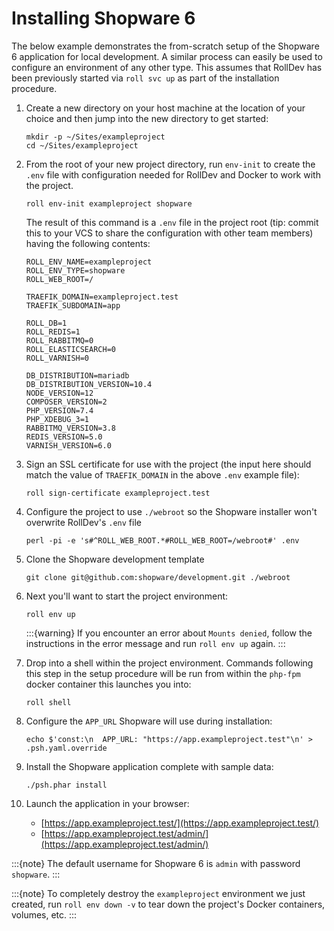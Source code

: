 # Installing Shopware 6

The below example demonstrates the from-scratch setup of the Shopware 6 application for local development. A similar process can easily be used to configure an environment of any other type. This assumes that RollDev has been previously started via `roll svc up` as part of the installation procedure.

1.  Create a new directory on your host machine at the location of your choice and then jump into the new directory to get started:

        mkdir -p ~/Sites/exampleproject
        cd ~/Sites/exampleproject

2.  From the root of your new project directory, run `env-init` to create the `.env` file with configuration needed for RollDev and Docker to work with the project.

        roll env-init exampleproject shopware

    The result of this command is a `.env` file in the project root (tip: commit this to your VCS to share the configuration with other team members) having the following contents:

        ROLL_ENV_NAME=exampleproject
        ROLL_ENV_TYPE=shopware
        ROLL_WEB_ROOT=/

        TRAEFIK_DOMAIN=exampleproject.test
        TRAEFIK_SUBDOMAIN=app

        ROLL_DB=1
        ROLL_REDIS=1
        ROLL_RABBITMQ=0
        ROLL_ELASTICSEARCH=0
        ROLL_VARNISH=0

        DB_DISTRIBUTION=mariadb
        DB_DISTRIBUTION_VERSION=10.4
        NODE_VERSION=12
        COMPOSER_VERSION=2
        PHP_VERSION=7.4
        PHP_XDEBUG_3=1
        RABBITMQ_VERSION=3.8
        REDIS_VERSION=5.0
        VARNISH_VERSION=6.0

3.  Sign an SSL certificate for use with the project (the input here should match the value of `TRAEFIK_DOMAIN` in the above `.env` example file):

        roll sign-certificate exampleproject.test

4.  Configure the project to use `./webroot` so the Shopware installer won't overwrite RollDev's `.env` file

        perl -pi -e 's#^ROLL_WEB_ROOT.*#ROLL_WEB_ROOT=/webroot#' .env

5.  Clone the Shopware development template

        git clone git@github.com:shopware/development.git ./webroot

6.  Next you'll want to start the project environment:

        roll env up

    :::{warning}
    If you encounter an error about ``Mounts denied``, follow the instructions in the error message and run ``roll env up`` again.
    :::

7.  Drop into a shell within the project environment. Commands following this step in the setup procedure will be run from within the `php-fpm` docker container this launches you into:

        roll shell

8.  Configure the `APP_URL` Shopware will use during installation:

        echo $'const:\n  APP_URL: "https://app.exampleproject.test"\n' > .psh.yaml.override

9.  Install the Shopware application complete with sample data:

        ./psh.phar install

10. Launch the application in your browser:

    - [https://app.exampleproject.test/](https://app.exampleproject.test/)
    - [https://app.exampleproject.test/admin/](https://app.exampleproject.test/admin/)

:::{note}
The default username for Shopware 6 is ``admin`` with password ``shopware``.
:::

:::{note}
To completely destroy the ``exampleproject`` environment we just created, run ``roll env down -v`` to tear down the project's Docker containers, volumes, etc.
:::
